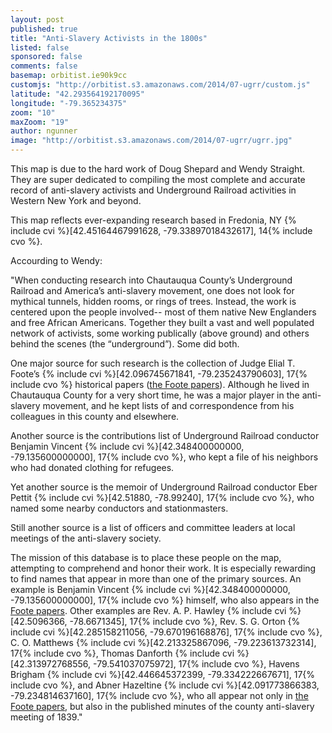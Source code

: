 ```yaml
---
layout: post
published: true
title: "Anti-Slavery Activists in the 1800s"
listed: false
sponsored: false
comments: false
basemap: orbitist.ie90k9cc
customjs: "http://orbitist.s3.amazonaws.com/2014/07-ugrr/custom.js"
latitude: "42.293564192170095"
longitude: "-79.365234375"
zoom: "10"
maxZoom: "19"
author: ngunner
image: "http://orbitist.s3.amazonaws.com/2014/07-ugrr/ugrr.jpg"
---
```


This map is due to the hard work of Doug Shepard and Wendy Straight. They are super dedicated to compiling the most complete and accurate record of anti-slavery activists and Underground Railroad activities in Western New York and beyond.

This map reflects ever-expanding research based in Fredonia, NY {% include cvi %}[42.45164467991628, -79.33897018432617], 14{% include cvo %}.

Accourding to Wendy:

"When conducting research into Chautauqua County’s Underground Railroad and America’s anti-slavery movement, one does not look for mythical tunnels, hidden rooms, or rings of trees.  Instead, the work is centered upon the people involved-- most of them native New Englanders and free African Americans. Together they built a vast and well populated network of activists, some working publically (above ground) and others behind the scenes (the “underground”). Some did both.

One major source for such research is the collection of Judge Elial T. Foote’s {% include cvi %}[42.096745671841, -79.235243790603], 17{% include cvo %} historical papers ([the Foote papers](http://www.mcclurgmuseum.org/collection/archives/elial_t_foote_papers/elial_t_foote_papers.html)). Although he lived in Chautauqua County for a very short time, he was a major player in the anti-slavery movement, and he kept lists of and correspondence from his colleagues in this county and elsewhere. 

Another source is the contributions list of Underground Railroad conductor Benjamin Vincent {% include cvi %}[42.348400000000, -79.135600000000], 17{% include cvo %}, who kept a file of his neighbors who had donated clothing for refugees.

Yet another source is the memoir of Underground Railroad conductor Eber Pettit {% include cvi %}[42.51880, -78.99240], 17{% include cvo %}, who named some nearby conductors and stationmasters. 

Still another source is a list of officers and committee leaders at local meetings of the anti-slavery society. 

The mission of this database is to place these people on the map, attempting to comprehend and honor their work. It is especially rewarding to find names that appear in more than one of the primary sources. An example is Benjamin Vincent {% include cvi %}[42.348400000000, -79.135600000000], 17{% include cvo %} himself, who also appears in the [Foote papers](http://www.mcclurgmuseum.org/collection/archives/elial_t_foote_papers/elial_t_foote_papers.html). Other examples are Rev. A. P. Hawley {% include cvi %}[42.5096366, -78.6671345], 17{% include cvo %}, Rev. S. G. Orton {% include cvi %}[42.285158211056, -79.670196168876], 17{% include cvo %}, C. O. Matthews {% include cvi %}[42.213325867096, -79.223613732314], 17{% include cvo %}, Thomas Danforth {% include cvi %}[42.313972768556, -79.541037075972], 17{% include cvo %}, Havens Brigham {% include cvi %}[42.446645372399, -79.334222667671], 17{% include cvo %}, and Abner Hazeltine {% include cvi %}[42.091773866383, -79.234814637160], 17{% include cvo %}, who all appear not only in [the Foote papers](http://www.mcclurgmuseum.org/collection/archives/elial_t_foote_papers/elial_t_foote_papers.html), but also in the published minutes of the county anti-slavery meeting of 1839."